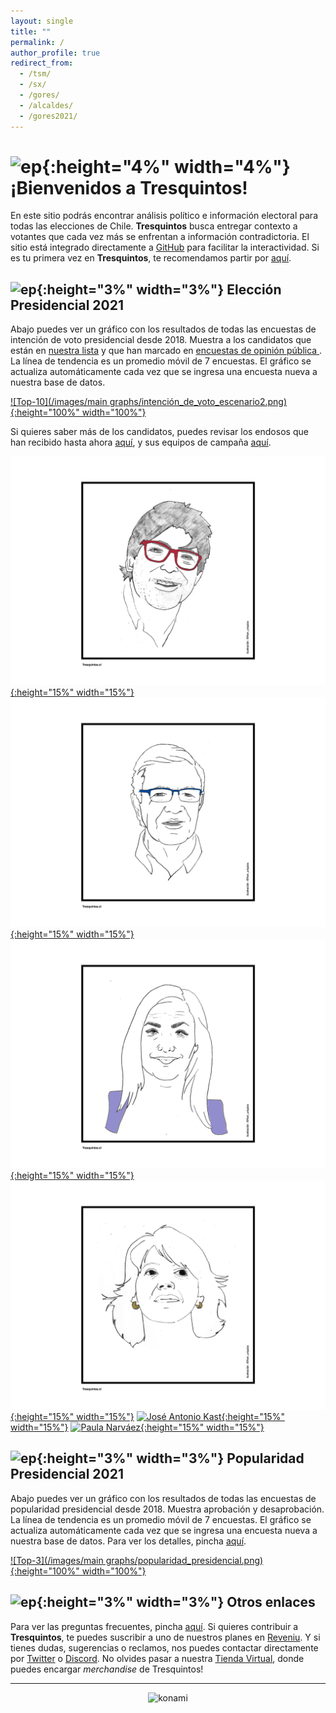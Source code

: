 ```yaml
---
layout: single
title: ""
permalink: /
author_profile: true
redirect_from:
  - /tsm/
  - /sx/
  - /gores/
  - /alcaldes/
  - /gores2021/
---
```


# ![ep](/images/pc.png){:height="4%" width="4%"} ¡Bienvenidos a Tresquintos!

En este sitio podrás encontrar análisis político e información electoral para todas las elecciones de Chile. **Tresquintos** busca entregar contexto a votantes que cada vez más se enfrentan a información contradictoria. El sitio está integrado directamente a [GitHub](https://github.com/) para facilitar la interactividad. Si es tu primera vez en **Tresquintos**, te recomendamos partir por [aquí](https://tresquintos.cl/faq/).


## ![ep](/images/pc.png){:height="3%" width="3%"} Elección Presidencial 2021

Abajo puedes ver un gráfico con los resultados de todas las encuestas de intención de voto presidencial desde 2018. Muestra a los candidatos que están en [nuestra lista](https://tresquintos.cl/encuestas/#candidatos) y que han marcado en [encuestas de opinión pública ](https://tresquintos.cl/encuestas/). La línea de tendencia es un promedio móvil de 7 encuestas. El gráfico se actualiza automáticamente cada vez que se ingresa una encuesta nueva a nuestra base de datos.

[![Top-10](/images/main graphs/intención_de_voto_escenario2.png){:height="100%" width="100%"}](https://tresquintos.cl/presidencial2021/)

Si quieres saber más de los candidatos, puedes revisar los endosos que han recibido hasta ahora [aquí](https://tresquintos.cl/presidencial2021/#candidatos), y sus equipos de campaña [aquí](https://tresquintos.cl/presidencial2021/#equipos).


[![Daniel Jadue](/images/tsm/card_2021_Daniel%20Jadue_c.png){:height="15%" width="15%"}](https://twitter.com/tresquintos/status/1407503168724869121)
[![Joaquín Lavín](/images/tsm/card_2021_Joaquín%20Lavín_c.png){:height="15%" width="15%"}](https://twitter.com/tresquintos/status/1407143257289760770)
[![Pamela Jiles](/images/tsm/card_2021_Pamela%20Jiles_c.png){:height="15%" width="15%"}](https://twitter.com/tresquintos/status/1387115480486400002)
[![Yasna Provoste](/images/tsm/card_2021_Yasna%20Provoste_c.png){:height="15%" width="15%"}](https://twitter.com/tresquintos/status/1394788831723933701)
[![José Antonio Kast](/images/tsm/card_2021_José%20Antonio%20Kast_c.png){:height="15%" width="15%"}](https://twitter.com/tresquintos/status/1406994977922691074)
[![Paula Narváez](/images/tsm/card_2021_Paula%20Narváez_c.png){:height="15%" width="15%"}](https://twitter.com/tresquintos/status/1343728950892228609)


## ![ep](/images/pc.png){:height="3%" width="3%"} Popularidad Presidencial 2021

Abajo puedes ver un gráfico con los resultados de todas las encuestas de popularidad presidencial desde 2018. Muestra aprobación y desaprobación. La línea de tendencia es un promedio móvil de 7 encuestas. El gráfico se actualiza automáticamente cada vez que se ingresa una encuesta nueva a nuestra base de datos. Para ver los detalles, pincha [aquí](https://tresquintos.cl/popularidad/).

[![Top-3](/images/main graphs/popularidad_presidencial.png){:height="100%" width="100%"}](https://tresquintos.cl/popularidad/)


## ![ep](/images/pc.png){:height="3%" width="3%"} Otros enlaces

Para ver las preguntas frecuentes, pincha [aquí](https://tresquintos.cl/faq/). Si quieres contribuir a **Tresquintos**, te puedes suscribir a uno de nuestros planes en [Reveniu](https://tresquintos.cl/donaciones). Y si tienes dudas, sugerencias o reclamos, nos puedes contactar directamente por [Twitter](https://www.twitter.com/tresquintos) o [Discord](https://discord.gg/qPDkg67). No olvides pasar a nuestra [Tienda Virtual](https://tresquintos.cl/merch), donde puedes encargar *merchandise* de Tresquintos!



---

<!-- NES -->
<style>
.aligncenter {
    text-align: center;
}
</style>
<p class="aligncenter">
    <img src="/images/nes.png" width="30" height="30" alt="konami" />
</p>
<script src="/js/topsecret.js"></script>

<script src="/js/cyberdelia.js"></script>

<script type="text/javascript"> var msTag = {"site":"tnw","page":"home","cyberdelia_page_type":"home","data":{"sponsorName":false,"isSponsoredCategory":false}}</script>

<script src="https://cdn0.tnwcdn.com/wp-content/themes/cyberdelia/assets/js/app.min.js?v=1585558461" type="text/javascript" async=""></script>



<!-- Popup -->
<script src="/sweetalerts2/dist/sweetalert2.all.min.js"></script>

<script type="text/javascript">

setTimeout(function(){Swal.fire({
  title: '¡Apoya a Tresquintos!',
  text: 'Ayúdanos a mantener el sitio activo e independiente',
  footer: '<a href="https://tresquintos.us15.list-manage.com/subscribe/post?u=3a6f5773bbbc78ea5a0003f67&id=8c164eff0f">Suscríbete al Newsletter Aquí</a>',
  imageUrl: '/images/pc.png',
  imageWidth: 80,
  imageHeight: 80,
  imageAlt: 'Custom image',
  timer: 45000,
  timerProgressBar: true,
  width: 500,
  showCloseButton: true,
  showDenyButton: true,
  showCancelButton: false,
  confirmButtonText: `Una Vez`,
  denyButtonText: `Mensual`,
  cancelButtonText: `No por ahora`,
  }).then((result) => {
  if (result.isConfirmed) {
    window.open("https://tresquintos.cl/donaciones/")
  } else if (result.isDenied) {
    window.open("https://tresquintos.cl/donaciones/")
  }
  })
  },15000);
</script>


<!-- Favicon -->
<link rel="apple-touch-icon" sizes="180x180" href="/images/website/apple-touch-icon.png">
<link rel="icon" type="image/png" sizes="32x32" href="/images/website/favicon-32x32.png">
<link rel="icon" type="image/png" sizes="16x16" href="/images/website/favicon-16x16.png">
<link rel="manifest" href="/site.webmanifest">
<link rel="mask-icon" href="/safari-pinned-tab.svg" color="#5bbad5">
<meta name="msapplication-TileColor" content="#b91d47">
<meta name="theme-color" content="#ffffff">


<meta property="og:title" content="your_link_title">
<meta name="image" property="og:image" content="https://tresquintos.cl/images/pc.png">


<!-- Finisce sempre così, con la morte.
Prima però c’è stata la vita,
nascosta sotto i bla, bla, bla, bla, bla.
È tutto sedimentato sotto il chiacchiericcio e il rumore:
il silenzio e il sentimento,
l’emozione e la paura,
gli sparuti incostanti sprazzi di bellezza
e poi lo squallore disgraziato e l’uomo miserabile.
Tutto sepolto nella coperta
dell’imbarazzo dello stare al mondo:
bla, bla, bla, bla.
Altrove c’è l’Altrove,
io non mi occupo dell’Altrove.
Dunque che questo romanzo abbia inizio.
In fondo è solo un trucco, si è solo un trucco. kb. -->
